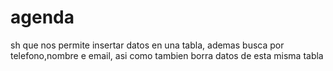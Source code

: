 # agenda
sh que nos permite insertar datos en una tabla, ademas busca por telefono,nombre e email, asi como tambien borra datos de esta misma tabla

